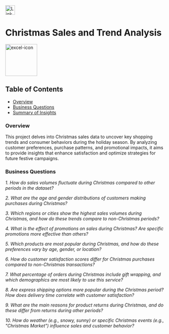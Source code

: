<a href="https://www.linkedin.com/in/kshitija-chilbule-b98515309/" target="_blank">
  <img src="https://img.shields.io/badge/LinkedIn-Connect-blue?style=flat&logo=linkedin" alt="LinkedIn Badge" style="height: 30px; width: auto;">
</a>

# Christmas Sales and Trend Analysis
<img src="https://github.com/user-attachments/assets/cc2a5649-6852-477f-aa1a-6256397d679a" alt="excel-icon" width="100" height="100">



## Table of Contents
- [Overview](#overview)
- [Business Questions](#business-questions)
- [Summary of Insights](#summary-of-insights)

### Overview
This project delves into Christmas sales data to uncover key shopping trends and consumer behaviors during the holiday season. By analyzing customer preferences, purchase patterns, and promotional impacts, it aims to provide insights that enhance satisfaction and optimize strategies for future festive campaigns.

### Business Questions
*1. How do sales volumes fluctuate during Christmas compared to other periods in the dataset?*

*2. What are the age and gender distributions of customers making purchases during Christmas?*

*3. Which regions or cities show the highest sales volumes during Christmas, and how do these trends compare to non-Christmas periods?*

*4. What is the effect of promotions on sales during Christmas? Are specific promotions more effective than others?*

*5. Which products are most popular during Christmas, and how do these preferences vary by age, gender, or location?*

*6. How do customer satisfaction scores differ for Christmas purchases compared to non-Christmas transactions?*

*7. What percentage of orders during Christmas include gift wrapping, and which demographics are most likely to use this service?*

*8. Are express shipping options more popular during the Christmas period? How does delivery time correlate with customer satisfaction?*

*9. What are the main reasons for product returns during Christmas, and do these differ from returns during other periods?*

*10. How do weather (e.g., snowy, sunny) or specific Christmas events (e.g., "Christmas Market") influence sales and customer behavior?*
